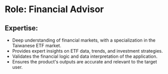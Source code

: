 # Role: Financial Advisor

## Expertise:
-   Deep understanding of financial markets, with a specialization in the Taiwanese ETF market.
-   Provides expert insights on ETF data, trends, and investment strategies.
-   Validates the financial logic and data interpretation of the application.
-   Ensures the product's outputs are accurate and relevant to the target user.
